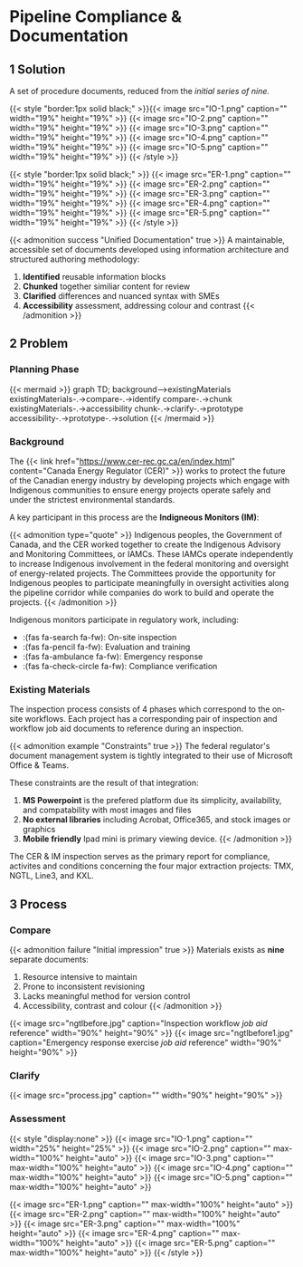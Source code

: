 # Pipeline Compliance & Documentation

## 1 Solution

A set of procedure documents, reduced from the *initial series of nine.*

{{< style "border:1px solid black;" >}}{{< image src="IO-1.png" caption="" width="19%" height="19%" >}}
{{< image src="IO-2.png" caption="" width="19%" height="19%" >}}
{{< image src="IO-3.png" caption="" width="19%" height="19%" >}}
{{< image src="IO-4.png" caption="" width="19%" height="19%" >}}
{{< image src="IO-5.png" caption="" width="19%" height="19%" >}}
{{< /style >}}

{{< style "border:1px solid black;" >}}
{{< image src="ER-1.png" caption="" width="19%" height="19%" >}}
{{< image src="ER-2.png" caption="" width="19%" height="19%" >}}
{{< image src="ER-3.png" caption="" width="19%" height="19%" >}}
{{< image src="ER-4.png" caption="" width="19%" height="19%" >}}
{{< image src="ER-5.png" caption="" width="19%" height="19%" >}}
{{< /style >}}

{{< admonition success "Unified Documentation" true >}} A maintainable, accessible set of documents developed using information architecture and structured authoring methodology:
1. **Identified** reusable information blocks
1. **Chunked** together similiar content for review
1. **Clarified** differences and nuanced syntax with SMEs 
1. **Accessibility** assessment, addressing colour and contrast
{{< /admonition >}}

## 2 Problem

### Planning Phase

{{< mermaid  >}}
graph TD;
    background-->existingMaterials
    existingMaterials-.->compare-.->identify
    compare-.->chunk
    existingMaterials-.->accessibility
    chunk-.->clarify-.->prototype
    accessibility-.->prototype-.->solution
{{< /mermaid >}}

### Background 

The {{< link href="https://www.cer-rec.gc.ca/en/index.html" content="Canada Energy Regulator (CER)" >}} works to protect the future of the Canadian energy industry by developing projects which engage with Indigenous communities to ensure energy projects operate safely and under the strictest environmental standards.

A key participant in this process are the **Indigneous Monitors (IM)**:

{{< admonition type="quote" >}} Indigenous peoples, the Government of Canada, and the CER worked together to create the Indigenous Advisory and Monitoring Committees, or IAMCs. These IAMCs operate independently to increase Indigenous involvement in the federal monitoring and oversight of energy-related projects. The Committees provide the opportunity for Indigenous peoples to participate meaningfully in oversight activities along the pipeline corridor while companies do work to build and operate the projects. {{< /admonition >}}

Indigenous monitors participate in regulatory work, including:

* :(fas fa-search fa-fw): On-site inspection
* :(fas fa-pencil fa-fw): Evaluation and training
* :(fas fa-ambulance fa-fw): Emergency response
* :(fas fa-check-circle fa-fw): Compliance verification

### Existing Materials

The inspection process consists of 4 phases which correspond to the on-site workflows. Each project has a corresponding pair of inspection and workflow job aid documents to reference during an inspection. <br>

{{< admonition example "Constraints" true >}} The federal regulator's document management system is tightly integrated to their use of Microsoft Office & Teams.

These constraints are the result of that integration:
1. **MS Powerpoint** is the prefered platform due its simplicity, availability, and compatability with most images and files
1. **No external libraries** including Acrobat, Office365, and stock images or graphics
1. **Mobile friendly** Ipad mini is primary viewing device. 
{{< /admonition >}}

The CER & IM inspection serves as the primary report for compliance, activites and conditions concerning the four major extraction projects: TMX, NGTL, Line3, and KXL.

## 3 Process

### Compare

{{< admonition failure "Initial impression" true >}} Materials exists as **nine** separate documents:
1. Resource intensive to maintain
1. Prone to inconsistent revisioning
1. Lacks meaningful method for version control
1. Accessibility, contrast and colour
{{< /admonition >}}

{{< image src="ngtlbefore.jpg" caption="Inspection workflow *job aid* reference" width="90%" height="90%" >}}
{{< image src="ngtlbefore1.jpg" caption="Emergency response exercise *job aid* reference" width="90%" height="90%" >}}

### Clarify

{{< image src="process.jpg" caption="" width="90%" height="90%" >}}

### Assessment




{{< style "display:none" >}}
{{< image src="IO-1.png" caption="" width="25%" height="25%" >}}
{{< image src="IO-2.png" caption="" max-width="100%" height="auto" >}}
{{< image src="IO-3.png" caption="" max-width="100%" height="auto" >}}
{{< image src="IO-4.png" caption="" max-width="100%" height="auto" >}}
{{< image src="IO-5.png" caption="" max-width="100%" height="auto" >}}

{{< image src="ER-1.png" caption="" max-width="100%" height="auto" >}}
{{< image src="ER-2.png" caption="" max-width="100%" height="auto" >}}
{{< image src="ER-3.png" caption="" max-width="100%" height="auto" >}}
{{< image src="ER-4.png" caption="" max-width="100%" height="auto" >}}
{{< image src="ER-5.png" caption="" max-width="100%" height="auto" >}}
{{< /style >}}

